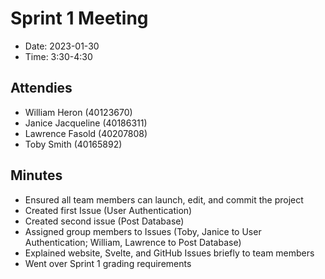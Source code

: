 # Sprint 1 Meeting
- Date: 2023-01-30
- Time: 3:30-4:30


## Attendies
- William Heron (40123670)
- Janice Jacqueline (40186311)
- Lawrence Fasold (40207808)
- Toby Smith (40165892)

## Minutes
- Ensured all team members can launch, edit, and commit the project
- Created first Issue (User Authentication)
- Created second issue (Post Database)
- Assigned group members to Issues (Toby, Janice to User Authentication; William, Lawrence to Post Database)
- Explained website, Svelte, and GitHub Issues briefly to team members
- Went over Sprint 1 grading requirements
